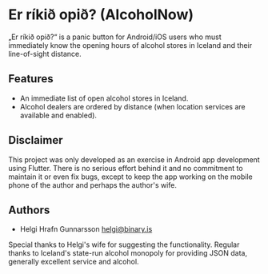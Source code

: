 # Er ríkið opið? (AlcoholNow)

„Er ríkið opið?“ is a panic button for Android/iOS users who must immediately know the opening hours of alcohol stores in Iceland and their line-of-sight distance.

## Features
- An immediate list of open alcohol stores in Iceland.
- Alcohol dealers are ordered by distance (when location services are available and enabled).

## Disclaimer
This project was only developed as an exercise in Android app development using Flutter. There is no serious effort behind it and no commitment to maintain it or even fix bugs, except to keep the app working on the mobile phone of the author and perhaps the author's wife.

## Authors
- Helgi Hrafn Gunnarsson <helgi@binary.is>

Special thanks to Helgi's wife for suggesting the functionality.
Regular thanks to Iceland's state-run alcohol monopoly for providing JSON data, generally excellent service and alcohol.
